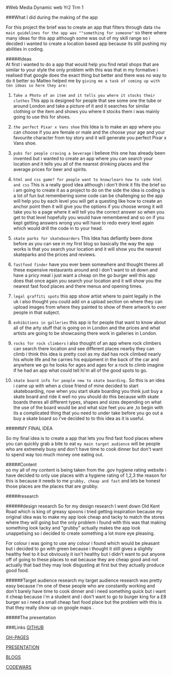 #Web Media Dynamic web Yr2 Trm 1

###What I did during the making of the appFor this project the brief was to create an app that filters through data `the main guidelines for the app was ""something for someone"` so there where many ideas for this app although some was out of my skill range so i decided i wanted to create a location based app because its still pushing my abilities in coding.#####Ideas    At first i wanted to do a app that would help you find retail shops that are similar to your style
the only problem with this was that in my formative i realised that google does the exact thing but better and there was no way to do it better so Matteo helped me by `giving me a task of coming up with ten ideas so here they are:`

1. `Take a Photo of an item and it tells you where it stocks their clothes`
This app is designed for people that see some one the tube or around London and take a picture of it and it searches for similar clothing or the item and shows you where it stocks them i was mainly going to use this for shoes.</p>
2. `the perfect Pixar x Vans shoe`
this Idea is to make an app where you can choose if you are female or male and the choose your age and your favourite character from toy story and it will generate you perfect Pixar x Vans shoe.

3. `pubs for people craving a beverage`
i believe this one has already been invented but i wanted to create an app where you can search your location and it tells you all of the nearest drinking places and the average prices for beer and spirits.

4. `html and css game? for people want to know/learn how to code html and css`
This is a really good idea although i don't think it fits the brief so i am going to create it as a project to do on the side the idea is coding is a lot of fun but remembering some code can be challenging so the app will help you by each level you will get a questing like how to create an anchor point then it will give you the options if you choose wrong it will take you to a page where it will tell you the correct answer so when you get to that level hopefully you would have remembered and so on if you kept getting answers wrong you will have to redo every level again which would drill the code in to your head.

5. `skate parks for skateboarders`
This Idea has defiantly been done before as you can see in my first blog so basically the way the app works is that you search your location and it will show you the nearest skateparks and the prices and reviews.</p>

6. `fastfood finder`
have you ever been somewhere and thought theres all these expensive restaurants around and i don't want to sit down and have a pricy meal i just want a cheap on the go burger well this app does that once again you search your location and it will show you the nearest fast food places and there menus and opening times.

7. `legal graffiti spots`
this app show artist where to paint legally in the uk i also thought you could add on a upload section on where they can upload images from where they painted to show of there artwork to over people in that subject.

8. `exhibitions in galleries`
this app is for people that want to know about all of the arty stuff that is going on in London and the prices and what artists are going to be showcasing there work in galleries in London.

9. `rocks for rock climbers` 
i also thought of an app where rock climbers can search there location and see different places nearby they can climb i think this idea is pretty cool as my dad has rock climbed nearly his whole life and he carries his equipment in the back of the car and anywhere we go he looks for ages and ages for a rock to climb imagine if he had an app what could tell hi'm all of the good spots to go.

10. `skate board info for people new to skate boarding.`
So this is an idea i came up with when a close friend of mine decided to start skateboarding, now when you start skate boarding you think just buy a skate board and ride it well no you should do this because with skate boards theres all different types, shapes and sizes depending on what the use of the board would be and what size feet you are ,to begin with its a complicated thing that you need to under take before you go out a buy a skate board so i've decided to to this idea as it is useful.</p>

#####MY FINAL IDEASo my final idea is to create a app that lets you find fast food places where you can quickly grab a bite to eat `my main target audience` will be people who are extremely busy and don't have time to cook dinner but don't want to spend way too much money one eating out.#####Content    so my all of my content is being taken from the .gov hygiene rating website i have decided to only use places with a hygiene rating of 1,2,3 the reason for this is because it needs to me `grubby, cheap and fast` and lets be honest those places are the places that are grubby.
#####research

######design research
So for my design research I went down Old Kent Road which is king of greasy spoons i tried getting inspiration because my original idea was to make my app look cheap and tacky to match the stores where they will going but the only problem i found with this was that making something look tacky and "grubby" actually makes the app look unappetising so i decided to create something a lot more eye pleasing.

For colour i was going to use any colour i found which would be pleasant but i decided to go with green because i thought it still gives a slightly healthy feel to it but obviously it isn't healthy but i didn't want to put anyone off of going to these places to eat because they are cheap good and not actually that bad they may look disgusting at first but they actually produce good food.

######Target audience research
my target audience research was pretty easy because i'm one of these people who are constantly working and don't barely have time to cook dinner and i need something quick but i want it cheap because i'm a student and i don't want to go to burger king for a £8 burger so i need a small cheap fast food place but the problem with this is that they really show up on google maps .
#####The presentation    ###Links
[GITHUB](https://github.com/doutram/DYNAMIC-WEB-YR-2-TRM-1) 
[GH-PAGES](https://doutram.github.io/DYNAMIC-WEB-YR-2-TRM-1/APP%20TEMPLATE) [PRESENTATION](https://slides.com/darrenoutram/deck-1)
[BLOGS](http://darrenoutram1027.wixsite.com/webmedia/trm-1-dynamic-web)
[CODEWARS](https://www.codewars.com/users/doutram)